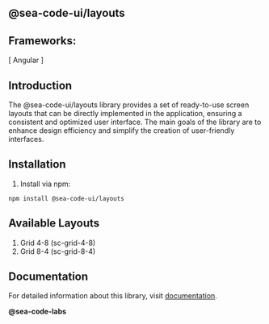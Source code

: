 ## @sea-code-ui/layouts

## Frameworks:

[ Angular ]

## Introduction

The @sea-code-ui/layouts library provides a set of ready-to-use screen layouts that can be directly
implemented in the application, ensuring a consistent and optimized user interface.
The main goals of the library are to enhance design efficiency and simplify the creation
of user-friendly interfaces.

## Installation

1. Install via npm:

```
npm install @sea-code-ui/layouts
```

## Available Layouts

1. Grid 4-8 (sc-grid-4-8)
2. Grid 8-4 (sc-grid-8-4)

## Documentation

For detailed information about this library,
visit [documentation](https://seacodelabs.atlassian.net/wiki/external/OTk1N2ZhNzA3OGNlNDNmNGFiNGVmMjY3Y2YxYWE0MzM).

**@sea-code-labs**
